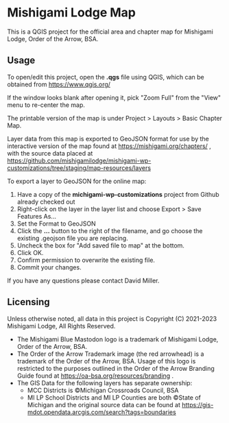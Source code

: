 # Mishigami Lodge Map

This is a QGIS project for the official area and chapter map for Mishigami Lodge, Order of the Arrow, BSA.

## Usage

To open/edit this project, open the **.qgs** file using QGIS, which can be obtained from https://www.qgis.org/

If the window looks blank after opening it, pick "Zoom Full" from the "View" menu to re-center the map.

The printable version of the map is under Project > Layouts > Basic Chapter Map.

Layer data from this map is exported to GeoJSON format for use by the interactive version of the map found at https://mishigami.org/chapters/ , with the source data placed at https://github.com/mishigamilodge/mishigami-wp-customizations/tree/staging/map-resources/layers

To export a layer to GeoJSON for the online map:

1. Have a copy of the **michigami-wp-customizations** project from Github already checked out
2. Right-click on the layer in the layer list and choose Export > Save Features As...
3. Set the Format to GeoJSON
4. Click the **...** button to the right of the filename, and go choose the existing .geojson file you are replacing.
5. Uncheck the box for "Add saved file to map" at the bottom.
6. Click OK.
7. Confirm permission to overwrite the existing file.
8. Commit your changes.

If you have any questions please contact David Miller.

## Licensing

Unless otherwise noted, all data in this project is Copyright (C) 2021-2023 Mishigami Lodge, All Rights Reserved.

* The Mishigami Blue Mastodon logo is a trademark of Mishigami Lodge, Order of the Arrow, BSA.
* The Order of the Arrow Trademark image (the red arrowhead) is a trademark of the Order of the Arrow, BSA. Usage of this logo is restricted to the purposes outlined in the Order of the Arrow Branding Guide found at https://oa-bsa.org/resources/branding .
* The GIS Data for the following layers has separate ownership:
  * MCC Districts is ©Michigan Crossroads Council, BSA
  * MI LP School Districts and MI LP Counties are both ©State of Michigan and the original source data can be found at https://gis-mdot.opendata.arcgis.com/search?tags=boundaries

